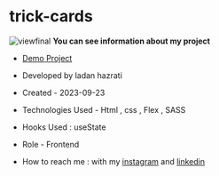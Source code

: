 # trick-cards

![viewfinal](https://github.com/ladan-hazrati-web/trick-cards/assets/119695832/17395f80-ea47-415d-a181-bbe4add07e73)
**You can see information about my project**

- [Demo Project]( https://ladan-hazrati-web.github.io/trick-cards/)

- Developed by ladan hazrati

- Created - 2023-09-23

- Technologies Used - Html , css , Flex , SASS

- Hooks Used : useState 

- Role - Frontend

- How to reach me : with my [instagram](https://www.instagram.com/ladan_hazrati_web) and [linkedin](https://www.linkedin.com/in/ladan-hazrati-web)
